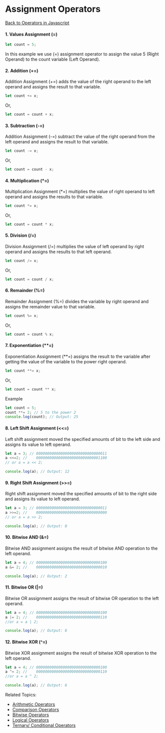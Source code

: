 # Assignment Operators
[Back to Operators in Javascript](../README.md#operators-in-javascript)


#### 1. Values Assignment (=)
```js
let count = 5;
```
In this example we use (=) assignment operator to assign the value 5 (Right Operand) to the count variable (Left Operand).


#### 2. Addition (+=)
Addition Assignment (+=) adds the value of the right operand to the left operand and assigns the result to that variable.
```js
let count += x;
```
Or,
```js
let count = count + x;
```

#### 3. Subtraction (-=)
Addition Assignment (-=) subtract the value of the right operand from the left operand and assigns the result to that variable.
```js
let count -= x;
```
Or,
```js
let count = count - x;
```

#### 4. Multiplication (*=)
Multiplication Assignment (*=) multiplies the value of right operand to left operand and assigns the results to that variable.
```js
let count *= x;
```
Or,
```js
let count = count * x;
```

#### 5. Division (/=)
Division Assignment (/=) multiplies the value of left operand by right operand and assigns the results to that left operand.
```js
let count /= x;
```
Or,
```js
let count = count / x;
```

#### 6. Remainder (%=)
Remainder Assignment (%=) divides the variable by right operand and assigns the remainder value to that variable.
```js
let count %= x;
```
Or,
```js
let count = count % x;
```
#### 7. Exponentiation (**=)
Exponentiation Assignment (**=) assigns the result to the variable after getting the value of the variable to the power right operand.
```js
let count **= x;
```
Or,
```js
let count = count ** x;
```

Example
```js
let count = 5;
count **= 2; // 5 to the power 2
console.log(count); // Output: 25
```

#### 8. Left Shift Assignment (<<=)
Left shift assignment moved the specified amounts of bit to the left side and assigns its value to left operand.
```js
let a = 3; // 00000000000000000000000000000011
a <<=2; //    00000000000000000000000000001100
// or a = a << 2;

console.log(a); // Output: 12
```

#### 9. Right Shift Assignment (>>=)
Right shift assignment moved the specified amounts of bit to the right side and assigns its value to left operand.
```js
let a = 3; // 00000000000000000000000000000011
a >>=2; //    00000000000000000000000000000000
// or a = a >> 2;

console.log(a); // Output: 0
```

#### 10. Bitwise AND (&=)
Bitwise AND assignment assigns the result of bitwise AND operation to the left operand.

```js
let a = 4; // 00000000000000000000000000000100  
a &= 2; //    00000000000000000000000000000010

console.log(a); // Output: 2
```

#### 11. Bitwise OR (|=)
Bitwise OR assignment assigns the result of bitwise OR operation to the left operand.

```js
let a = 4; // 00000000000000000000000000000100
a |= 2; //    00000000000000000000000000000110
//or a = a | 2;

console.log(a); // Output: 6
```

#### 12. Bitwise XOR (^=)
Bitwise XOR assignment assigns the result of bitwise XOR operation to the left operand.

```js
let a = 4; // 00000000000000000000000000000100
a ^= 2; //    00000000000000000000000000000110
//or a = a ^ 2;

console.log(a); // Output: 6
```


Related Topics:
- [Arithmetic Operators](../2.Arithmetic_Operators/README.md#arithmetic-operators)
- [Comparison Operators](../3.Comparison_Operators/README.md#comparison-operators)
- [Bitwise Operators](../4.Bitwise_Operators/README.md#bitwise-operators)
- [Logical Operators](../5.Logical_Operators/README.md#logical-operators)
- [Ternary/ Conditional Operators](../6.Ternary_Operators/README.md#ternary-conditional-operators)
